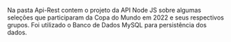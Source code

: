 Na pasta Api-Rest contem o projeto da API Node JS sobre algumas seleções que participaram da Copa do Mundo em 2022 e seus respectivos grupos.
Foi utilizado o Banco de Dados MySQL para persistência dos dados.
